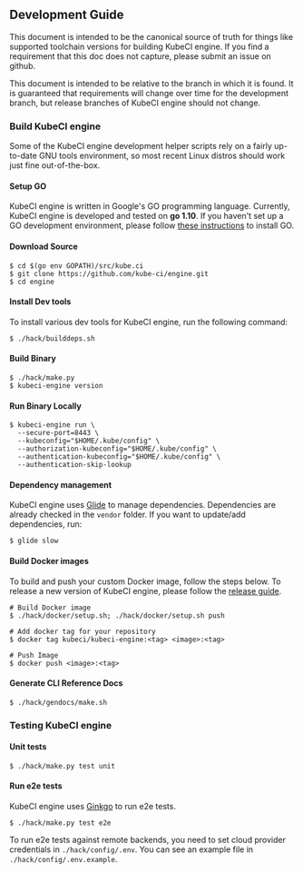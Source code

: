 ## Development Guide
This document is intended to be the canonical source of truth for things like supported toolchain versions for building KubeCI engine.
If you find a requirement that this doc does not capture, please submit an issue on github.

This document is intended to be relative to the branch in which it is found. It is guaranteed that requirements will change over time
for the development branch, but release branches of KubeCI engine should not change.

### Build KubeCI engine
Some of the KubeCI engine development helper scripts rely on a fairly up-to-date GNU tools environment, so most recent Linux distros should
work just fine out-of-the-box.

#### Setup GO
KubeCI engine is written in Google's GO programming language. Currently, KubeCI engine is developed and tested on **go 1.10**. If you haven't set up a GO
development environment, please follow [these instructions](https://golang.org/doc/code.html) to install GO.

#### Download Source

```console
$ cd $(go env GOPATH)/src/kube.ci
$ git clone https://github.com/kube-ci/engine.git
$ cd engine
```

#### Install Dev tools
To install various dev tools for KubeCI engine, run the following command:
```console
$ ./hack/builddeps.sh
```

#### Build Binary
```
$ ./hack/make.py
$ kubeci-engine version
```

#### Run Binary Locally
```console
$ kubeci-engine run \
  --secure-port=8443 \
  --kubeconfig="$HOME/.kube/config" \
  --authorization-kubeconfig="$HOME/.kube/config" \
  --authentication-kubeconfig="$HOME/.kube/config" \
  --authentication-skip-lookup
```

#### Dependency management
KubeCI engine uses [Glide](https://github.com/Masterminds/glide) to manage dependencies. Dependencies are already checked in the `vendor` folder.
If you want to update/add dependencies, run:
```console
$ glide slow
```

#### Build Docker images
To build and push your custom Docker image, follow the steps below. To release a new version of KubeCI engine, please follow the [release guide](/docs/setup/developer-guide/release.md).

```console
# Build Docker image
$ ./hack/docker/setup.sh; ./hack/docker/setup.sh push

# Add docker tag for your repository
$ docker tag kubeci/kubeci-engine:<tag> <image>:<tag>

# Push Image
$ docker push <image>:<tag>
```

#### Generate CLI Reference Docs
```console
$ ./hack/gendocs/make.sh
```

### Testing KubeCI engine
#### Unit tests
```console
$ ./hack/make.py test unit
```

#### Run e2e tests
KubeCI engine uses [Ginkgo](http://onsi.github.io/ginkgo/) to run e2e tests.
```console
$ ./hack/make.py test e2e
```

To run e2e tests against remote backends, you need to set cloud provider credentials in `./hack/config/.env`. You can see an example file in `./hack/config/.env.example`.

